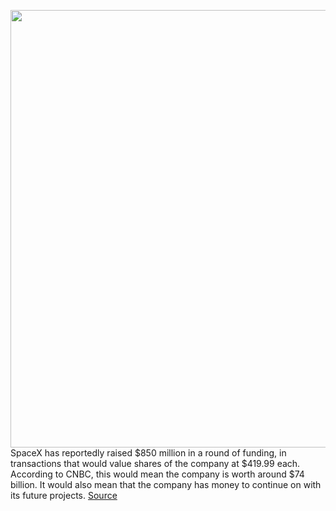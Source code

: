 <img src='https://cdn.vox-cdn.com/thumbor/CgCdbNqBv3aqnB3SoNycWBv3w6c=/0x0:1020x676/1200x800/filters:focal(429x257:591x419)/cdn.vox-cdn.com/uploads/chorus_image/image/68828335/spacex1_1020.0.jpg' width='700px' /><br/>
SpaceX has reportedly raised $850 million in a round of funding, in transactions that would value shares of the company at $419.99 each. According to CNBC, this would mean the company is worth around $74 billion. It would also mean that the company has money to continue on with its future projects.
<a href='https://www.theverge.com/2021/2/16/22286603/spacex-funding-starlink-starship-investors'> Source <a/>